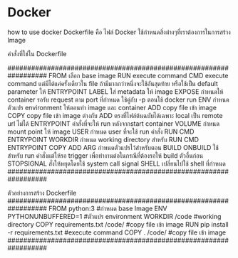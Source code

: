 # Docker
how to use docker 
Dockerfile คือ ไฟล์ Docker ใช้กำหนดสิ่งต่างๆที่เราต้องการในการสร้าง Image

คำสั่งที่ใช่ใน Dockerfile

##################################################################
FROM เลือก base image
RUN execute command
CMD execute command แต่มีได้แค่ครั้งเดียวใน file        ถ้ามีมากกว่าหนึ่งจะใช้อันสุดท้าย หรือใช้เป็น default parameter ให้ ENTRYPOINT
LABEL ใส่ metadata ให้ image
EXPOSE กำหนดให้ container รอรับ request ตาม port ที่กำหนด ใช้คู่กับ  -p ตอนใช้ docker run
ENV กำหนดตัวแปร environment ให้ตอนทำ image และ container
ADD copy file เข้า image
COPY copy file เข้า image ต่างกับ ADD ตรงที่ไฟล์ต้นฉบับได้เฉพาะ local เป็น remote url ไม่ได้
ENTRYPOINT คำสั่งที่จะให้ run หลังจากstart container
VOLUME กำหนด mount point ให้ image
USER กำหนด user ที่จะใช้ run คำสั่ง RUN CMD ENTRYPOINT
WORKDIR กำหนด working directory  สำหรับ  RUN CMD ENTRYPOINT COPY ADD
ARG กำหนดตัวแปรไว้สำหรับตอน BUILD
ONBUILD ใช้สำหรับ run คำสั่งแต่ให้รอ trigger เพื่อทำงานต่อในกรณีที่ต้องรอให้ build ตัวอื่นก่อน
STOPSIGNAL สั่งให้หยุดโดยใช้ system call signal
SHELL เปลี่ยนไปใช้ shell ที่กำหนด
##################################################################

ตัวอย่างการสร้าง Dockerfile
##################################################################
FROM python:3                               #กำหนด base Image
ENV PYTHONUNBUFFERED=1                      #ตัวแปร environment
WORKDIR /code                               #working directory
COPY requirements.txt /code/                #copy file เข้า image
RUN pip install -r requirements.txt         #execute command
COPY . /code/                               #copy file เข้า image
##################################################################